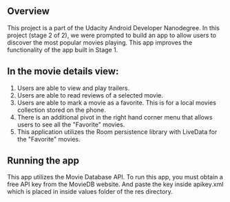## Overview
This project is a part of the Udacity Android Developer Nanodegree. 
In this project (stage 2 of 2), we were prompted to build an app to allow users to discover the most popular movies playing. 
This app improves the functionality of the app built in Stage 1.

## In the movie details view:

1) Users are able to view and play trailers.
2) Users are able to read reviews of a selected movie.
3) Users are able to mark a movie as a favorite. This is for a local movies collection stored on the phone.
4) There is an additional pivot in the right hand corner menu that allows users to see all the "Favorite" movies.
5) This application utilizes the Room persistence library with LiveData for the "Favorite" movies.

## Running the app
This app utilizes the Movie Database API. 
To run this app, you must obtain a free API key from the MovieDB website.
And paste the key inside apikey.xml which is placed in inside values folder of the res directory.

